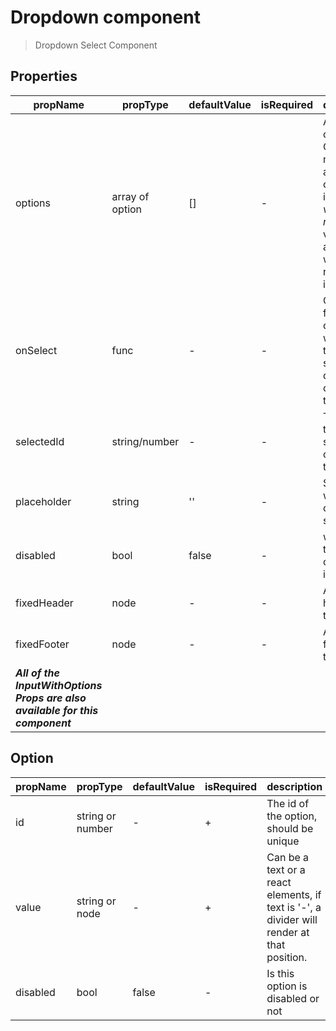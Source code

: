 # Dropdown component

> Dropdown Select Component

## Properties

| propName | propType | defaultValue | isRequired | description |
|----------|----------|--------------|------------|-------------|
| options | array of option | [] | - | Array of objects. Objects must have an Id and can can include *value* and *node*. If value is '-', a divider will be rendered instead. |
| onSelect | func | - | - | Callback function called whenever the user selects a different option in the list |
| selectedId | string/number | - | - | The id of the selected option in the list |
| placeholder | string | '' | - | Shown when no option is selected |
| disabled | bool | false | - |  when set to true this component is disabled
| fixedHeader | node | - | - | A fixed header to the list |
| fixedFooter | node | - | - | A fixed footer to the list |
| ***All of the InputWithOptions Props are also available for this component*** | | | | |


## Option

| propName | propType | defaultValue | isRequired | description |
|----------|----------|--------------|------------|-------------|
| id | string or number | - | + | The id of the option, should be unique |
| value | string or node | - | + | Can be a text or a react elements, if text is '-', a divider will render at that position. |
| disabled | bool | false | - | Is this option is disabled or not |
